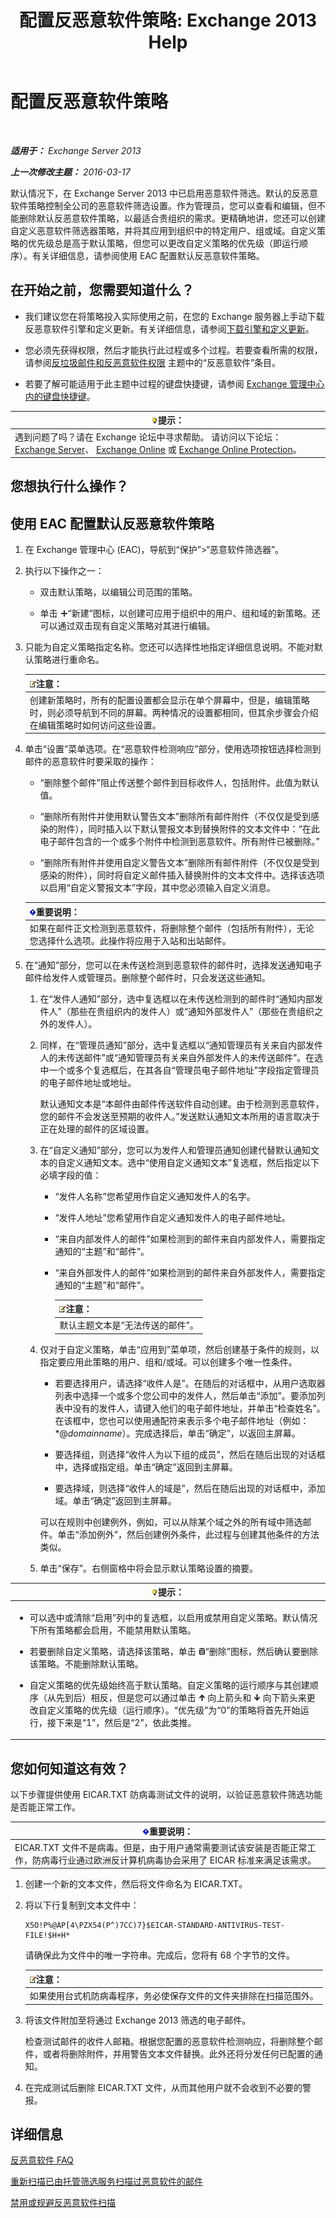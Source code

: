﻿---
title: '配置反恶意软件策略: Exchange 2013 Help'
TOCTitle: 配置反恶意软件策略
ms:assetid: e16ac4a2-de5c-4723-8ab6-d9c7ef4ce1b4
ms:mtpsurl: https://technet.microsoft.com/zh-cn/library/JJ150576(v=EXCHG.150)
ms:contentKeyID: 50491817
ms.date: 01/11/2018
mtps_version: v=EXCHG.150
ms.translationtype: HT
---

# 配置反恶意软件策略

 

_**适用于：** Exchange Server 2013_

_**上一次修改主题：** 2016-03-17_

默认情况下，在 Exchange Server 2013 中已启用恶意软件筛选。默认的反恶意软件策略控制全公司的恶意软件筛选设置。作为管理员，您可以查看和编辑，但不能删除默认反恶意软件策略，以最适合贵组织的需求。更精确地讲，您还可以创建自定义恶意软件筛选器策略，并将其应用到组织中的特定用户、组或域。自定义策略的优先级总是高于默认策略，但您可以更改自定义策略的优先级（即运行顺序）。有关详细信息，请参阅使用 EAC 配置默认反恶意软件策略。

## 在开始之前，您需要知道什么？

  - 我们建议您在将策略投入实际使用之前，在您的 Exchange 服务器上手动下载反恶意软件引擎和定义更新。有关详细信息，请参阅[下载引擎和定义更新](download-engine-and-definition-updates-exchange-2013-help.md)。

  - 您必须先获得权限，然后才能执行此过程或多个过程。若要查看所需的权限，请参阅[反垃圾邮件和反恶意软件权限](anti-spam-and-anti-malware-permissions-exchange-2013-help.md) 主题中的“反恶意软件”条目。

  - 若要了解可能适用于此主题中过程的键盘快捷键，请参阅 [Exchange 管理中心内的键盘快捷键](keyboard-shortcuts-in-the-exchange-admin-center-exchange-online-protection-help.md)。

<table>
<thead>
<tr class="header">
<th><img src="images/Bb124558.tip(EXCHG.150).gif" title="提示" alt="提示" />提示：</th>
</tr>
</thead>
<tbody>
<tr class="odd">
<td>遇到问题了吗？请在 Exchange 论坛中寻求帮助。 请访问以下论坛：<a href="https://go.microsoft.com/fwlink/p/?linkid=60612">Exchange Server</a>、 <a href="https://go.microsoft.com/fwlink/p/?linkid=267542">Exchange Online</a> 或 <a href="https://go.microsoft.com/fwlink/p/?linkid=285351">Exchange Online Protection</a>。</td>
</tr>
</tbody>
</table>


## 您想执行什么操作？

## 使用 EAC 配置默认反恶意软件策略

1.  在 Exchange 管理中心 (EAC)，导航到“保护”\>“恶意软件筛选器”。

2.  执行以下操作之一：
    
      - 双击默认策略，以编辑公司范围的策略。
    
      - 单击 ![添加图标](images/JJ218640.c1e75329-d6d7-4073-a27d-498590bbb558(EXCHG.150).gif "添加图标")“新建”图标，以创建可应用于组织中的用户、组和域的新策略。还可以通过双击现有自定义策略对其进行编辑。

3.  只能为自定义策略指定名称。您还可以选择性地指定详细信息说明。不能对默认策略进行重命名。
    
    <table>
    <thead>
    <tr class="header">
    <th><img src="images/Bb124558.note(EXCHG.150).gif" title="注意" alt="注意" />注意：</th>
    </tr>
    </thead>
    <tbody>
    <tr class="odd">
    <td>创建新策略时，所有的配置设置都会显示在单个屏幕中，但是，编辑策略时，则必须导航到不同的屏幕。两种情况的设置都相同，但其余步骤会介绍在编辑策略时如何访问这些设置。</td>
    </tr>
    </tbody>
    </table>


4.  单击“设置”菜单选项。在“恶意软件检测响应”部分，使用选项按钮选择检测到邮件的恶意软件时要采取的操作：
    
      - “删除整个邮件”阻止传送整个邮件到目标收件人，包括附件。此值为默认值。
    
      - “删除所有附件并使用默认警告文本”删除所有邮件附件（不仅仅是受到感染的附件），同时插入以下默认警报文本到替换附件的文本文件中：“在此电子邮件包含的一个或多个附件中检测到恶意软件。所有附件已被删除。”
    
      - “删除所有附件并使用自定义警告文本”删除所有邮件附件（不仅仅是受到感染的附件），同时将自定义邮件插入替换附件的文本文件中。选择该选项以启用“自定义警报文本”字段，其中您必须输入自定义消息。
    
    <table>
    <thead>
    <tr class="header">
    <th><img src="images/Bb124558.important(EXCHG.150).gif" title="重要说明" alt="重要说明" />重要说明：</th>
    </tr>
    </thead>
    <tbody>
    <tr class="odd">
    <td>如果在邮件正文检测到恶意软件，将删除整个邮件（包括所有附件），无论您选择什么选项。此操作将应用于入站和出站邮件。</td>
    </tr>
    </tbody>
    </table>


5.  在“通知”部分，您可以在未传送检测到恶意软件的邮件时，选择发送通知电子邮件给发件人或管理员。删除整个邮件时，只会发送这些通知。
    
    1.  在“发件人通知”部分，选中复选框以在未传送检测到的邮件时“通知内部发件人”（那些在贵组织内的发件人）或“通知外部发件人”（那些在贵组织之外的发件人）。
    
    2.  同样，在“管理员通知”部分，选中复选框以“通知管理员有关来自内部发件人的未传送邮件”或“通知管理员有关来自外部发件人的未传送邮件”。在选中一个或多个复选框后，在其各自“管理员电子邮件地址”字段指定管理员的电子邮件地址或地址。
        
        默认通知文本是“本邮件由邮件传送软件自动创建。由于检测到恶意软件，您的邮件不会发送至预期的收件人。”发送默认通知文本所用的语言取决于正在处理的邮件的区域设置。
    
    3.  在“自定义通知”部分，您可以为发件人和管理员通知创建代替默认通知文本的自定义通知文本。选中“使用自定义通知文本”复选框，然后指定以下必填字段的值：
        
          - “发件人名称”您希望用作自定义通知发件人的名字。
        
          - “发件人地址”您希望用作自定义通知发件人的电子邮件地址。
        
          - “来自内部发件人的邮件”如果检测到的邮件来自内部发件人，需要指定通知的“主题”和“邮件”。
        
          - “来自外部发件人的邮件”如果检测到的邮件来自外部发件人，需要指定通知的“主题”和“邮件”。
            
            <table>
            <thead>
            <tr class="header">
            <th><img src="images/Bb124558.note(EXCHG.150).gif" title="注意" alt="注意" />注意：</th>
            </tr>
            </thead>
            <tbody>
            <tr class="odd">
            <td>默认主题文本是“无法传送的邮件”。</td>
            </tr>
            </tbody>
            </table>
    
    4.  仅对于自定义策略，单击“应用到”菜单项，然后创建基于条件的规则，以指定要应用此策略的用户、组和/或域。可以创建多个唯一性条件。
        
          - 若要选择用户，请选择“收件人是”。在随后的对话框中，从用户选取器列表中选择一个或多个您公司中的发件人，然后单击“添加”。要添加列表中没有的发件人，请键入他们的电子邮件地址，并单击“检查姓名”。在该框中，您也可以使用通配符来表示多个电子邮件地址（例如：\*@*domainname*）。完成选择后，单击“确定”，以返回主屏幕。
        
          - 要选择组，则选择“收件人为以下组的成员”，然后在随后出现的对话框中，选择或指定组。单击“确定”返回到主屏幕。
        
          - 要选择域，则选择“收件人的域是”，然后在随后出现的对话框中，添加域。单击“确定”返回到主屏幕。
        
        可以在规则中创建例外，例如，可以从除某个域之外的所有域中筛选邮件。单击“添加例外”，然后创建例外条件，此过程与创建其他条件的方法类似。
    
    5.  单击“保存”。右侧窗格中将会显示默认策略设置的摘要。

<table>
<colgroup>
<col style="width: 100%" />
</colgroup>
<thead>
<tr class="header">
<th><img src="images/Bb124558.tip(EXCHG.150).gif" title="提示" alt="提示" />提示：</th>
</tr>
</thead>
<tbody>
<tr class="odd">
<td><ul>
<li><p>可以选中或清除“启用”列中的复选框，以启用或禁用自定义策略。默认情况下所有策略都会启用，不能禁用默认策略。</p></li>
<li><p>若要删除自定义策略，请选择该策略，单击 <img src="images/JJ657511.14f639f6-61e8-4418-bbfb-0db14de9d2f5(EXCHG.150).gif" title="删除图标" alt="删除图标" />“删除”图标，然后确认要删除该策略。不能删除默认策略。</p></li>
<li><p>自定义策略的优先级始终高于默认策略。自定义策略的运行顺序与其创建顺序（从先到后）相反，但是您可以通过单击 <img src="images/JJ150576.1732c727-328b-4a1a-b84d-6d7252c7dcab(EXCHG.150).gif" title="向上键图标" alt="向上键图标" /> 向上箭头和 <img src="images/JJ150576.ef5ca57d-a033-457b-bd92-6361877c33d0(EXCHG.150).gif" title="向下键图标" alt="向下键图标" /> 向下箭头来更改自定义策略的优先级（运行顺序）。“优先级”为“0”的策略将首先开始运行，接下来是“1”，然后是“2”，依此类推。</p></li>
</ul></td>
</tr>
</tbody>
</table>


## 您如何知道这有效？

以下步骤提供使用 EICAR.TXT 防病毒测试文件的说明，以验证恶意软件筛选功能是否能正常工作。

<table>
<thead>
<tr class="header">
<th><img src="images/Bb124558.important(EXCHG.150).gif" title="重要说明" alt="重要说明" />重要说明：</th>
</tr>
</thead>
<tbody>
<tr class="odd">
<td>EICAR.TXT 文件不是病毒。但是，由于用户通常需要测试该安装是否能正常工作，防病毒行业通过欧洲反计算机病毒协会采用了 EICAR 标准来满足该需求。</td>
</tr>
</tbody>
</table>


1.  创建一个新的文本文件，然后将文件命名为 EICAR.TXT。

2.  将以下行复制到文本文件中：
    
        X5O!P%@AP[4\PZX54(P^)7CC)7}$EICAR-STANDARD-ANTIVIRUS-TEST-FILE!$H+H*
    
    请确保此为文件中的唯一字符串。完成后，您将有 68 个字节的文件。
    
    <table>
    <thead>
    <tr class="header">
    <th><img src="images/Bb124558.note(EXCHG.150).gif" title="注意" alt="注意" />注意：</th>
    </tr>
    </thead>
    <tbody>
    <tr class="odd">
    <td>如果使用台式机防病毒程序，务必使保存文件的文件夹排除在扫描范围外。</td>
    </tr>
    </tbody>
    </table>


3.  将该文件附加至将通过 Exchange 2013 筛选的电子邮件。
    
    检查测试邮件的收件人邮箱。根据您配置的恶意软件检测响应，将删除整个邮件，或者将删除附件，并用警告文本文件替换。此外还将分发任何已配置的通知。

4.  在完成测试后删除 EICAR.TXT 文件，从而其他用户就不会收到不必要的警报。

## 详细信息

[反恶意软件 FAQ](anti-malware-faq-exchange-2013-help.md)

[重新扫描已由托管筛选服务扫描过恶意软件的邮件](rescan-messages-already-malware-scanned-by-the-hosted-filtering-service-exchange-2013-help.md)

[禁用或规避反恶意软件扫描](disable-or-bypass-anti-malware-scanning-exchange-2013-help.md)

